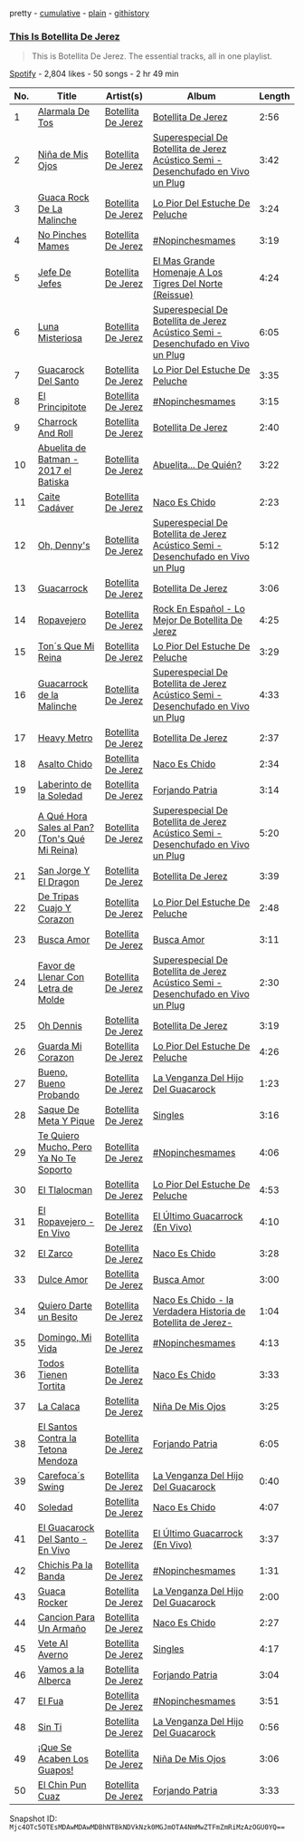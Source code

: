 pretty - [cumulative](/playlists/cumulative/37i9dQZF1DZ06evO2SD7U4.md) - [plain](/playlists/plain/37i9dQZF1DZ06evO2SD7U4) - [githistory](https://github.githistory.xyz/mackorone/spotify-playlist-archive/blob/main/playlists/plain/37i9dQZF1DZ06evO2SD7U4)

### [This Is Botellita De Jerez](https://open.spotify.com/playlist/37i9dQZF1DZ06evO2SD7U4)

> This is Botellita De Jerez\. The essential tracks, all in one playlist.

[Spotify](https://open.spotify.com/user/spotify) - 2,804 likes - 50 songs - 2 hr 49 min

| No. | Title | Artist(s) | Album | Length |
|---|---|---|---|---|
| 1 | [Alarmala De Tos](https://open.spotify.com/track/5w2jRK3JTtHT7IUxcZwn89) | [Botellita De Jerez](https://open.spotify.com/artist/4Uj1AIKANgEZWS7y3cDIjC) | [Botellita De Jerez](https://open.spotify.com/album/78MN9NUuPR8pxYx7m0WYcg) | 2:56 |
| 2 | [Niña de Mis Ojos](https://open.spotify.com/track/49D7h2TW0SqGTPuZA7S7c1) | [Botellita De Jerez](https://open.spotify.com/artist/4Uj1AIKANgEZWS7y3cDIjC) | [Superespecial De Botellita de Jerez Acústico Semi \- Desenchufado en Vivo un Plug](https://open.spotify.com/album/4lIYlrkQAGs8PtFP9TNUuA) | 3:42 |
| 3 | [Guaca Rock De La Malinche](https://open.spotify.com/track/6vsZUtdttpNsraa2BYj9uV) | [Botellita De Jerez](https://open.spotify.com/artist/4Uj1AIKANgEZWS7y3cDIjC) | [Lo Pior Del Estuche De Peluche](https://open.spotify.com/album/0kyCl9EeEJJeg1D2YFxSvS) | 3:24 |
| 4 | [No Pinches Mames](https://open.spotify.com/track/6uKMEHRAyURvyleRykDMPg) | [Botellita De Jerez](https://open.spotify.com/artist/4Uj1AIKANgEZWS7y3cDIjC) | [\#Nopinchesmames](https://open.spotify.com/album/0f7hbtdhG4rW5xNydzad7d) | 3:19 |
| 5 | [Jefe De Jefes](https://open.spotify.com/track/6ZVpMSjOgWVn8DYWnt4qTr) | [Botellita De Jerez](https://open.spotify.com/artist/4Uj1AIKANgEZWS7y3cDIjC) | [El Mas Grande Homenaje A Los Tigres Del Norte \(Reissue\)](https://open.spotify.com/album/2CV4KdKMJ4fNq29HLmGmri) | 4:24 |
| 6 | [Luna Misteriosa](https://open.spotify.com/track/2uz8It2DbphVc1spMb8ctA) | [Botellita De Jerez](https://open.spotify.com/artist/4Uj1AIKANgEZWS7y3cDIjC) | [Superespecial De Botellita de Jerez Acústico Semi \- Desenchufado en Vivo un Plug](https://open.spotify.com/album/4lIYlrkQAGs8PtFP9TNUuA) | 6:05 |
| 7 | [Guacarock Del Santo](https://open.spotify.com/track/5tHOJYiBkvOKdIl7sFkCuV) | [Botellita De Jerez](https://open.spotify.com/artist/4Uj1AIKANgEZWS7y3cDIjC) | [Lo Pior Del Estuche De Peluche](https://open.spotify.com/album/0kyCl9EeEJJeg1D2YFxSvS) | 3:35 |
| 8 | [El Principitote](https://open.spotify.com/track/0sqYICan49xrodJxGeUUQz) | [Botellita De Jerez](https://open.spotify.com/artist/4Uj1AIKANgEZWS7y3cDIjC) | [\#Nopinchesmames](https://open.spotify.com/album/0f7hbtdhG4rW5xNydzad7d) | 3:15 |
| 9 | [Charrock And Roll](https://open.spotify.com/track/3HmqRXlhhobsLaw3Bj1uIR) | [Botellita De Jerez](https://open.spotify.com/artist/4Uj1AIKANgEZWS7y3cDIjC) | [Botellita De Jerez](https://open.spotify.com/album/78MN9NUuPR8pxYx7m0WYcg) | 2:40 |
| 10 | [Abuelita de Batman \- 2017 el Batiska](https://open.spotify.com/track/43wXjNizH6FJEqLryAAPWJ) | [Botellita De Jerez](https://open.spotify.com/artist/4Uj1AIKANgEZWS7y3cDIjC) | [Abuelita..\. De Quién?](https://open.spotify.com/album/72WIcpktR2TOCiDGATUgnq) | 3:22 |
| 11 | [Caite Cadáver](https://open.spotify.com/track/0L1btFPdhszdNSH00pILro) | [Botellita De Jerez](https://open.spotify.com/artist/4Uj1AIKANgEZWS7y3cDIjC) | [Naco Es Chido](https://open.spotify.com/album/0ewIlyP07glFK4N55igHHl) | 2:23 |
| 12 | [Oh, Denny's](https://open.spotify.com/track/2e10uppA5P9X6gMWhY02A9) | [Botellita De Jerez](https://open.spotify.com/artist/4Uj1AIKANgEZWS7y3cDIjC) | [Superespecial De Botellita de Jerez Acústico Semi \- Desenchufado en Vivo un Plug](https://open.spotify.com/album/4lIYlrkQAGs8PtFP9TNUuA) | 5:12 |
| 13 | [Guacarrock](https://open.spotify.com/track/2YwMzdQvUYoZZX1WX8ezc1) | [Botellita De Jerez](https://open.spotify.com/artist/4Uj1AIKANgEZWS7y3cDIjC) | [Botellita De Jerez](https://open.spotify.com/album/78MN9NUuPR8pxYx7m0WYcg) | 3:06 |
| 14 | [Ropavejero](https://open.spotify.com/track/0dOKreLKmUtYQvsdzcwXZL) | [Botellita De Jerez](https://open.spotify.com/artist/4Uj1AIKANgEZWS7y3cDIjC) | [Rock En Español \- Lo Mejor De Botellita De Jerez](https://open.spotify.com/album/70fvCgWSkOQRABSSJP6xAg) | 4:25 |
| 15 | [Ton´s Que Mi Reina](https://open.spotify.com/track/1a0PheKw63o5te70iI4uD0) | [Botellita De Jerez](https://open.spotify.com/artist/4Uj1AIKANgEZWS7y3cDIjC) | [Lo Pior Del Estuche De Peluche](https://open.spotify.com/album/0kyCl9EeEJJeg1D2YFxSvS) | 3:29 |
| 16 | [Guacarrock de la Malinche](https://open.spotify.com/track/6AuKBBMkYpw1ikHJCKr2HV) | [Botellita De Jerez](https://open.spotify.com/artist/4Uj1AIKANgEZWS7y3cDIjC) | [Superespecial De Botellita de Jerez Acústico Semi \- Desenchufado en Vivo un Plug](https://open.spotify.com/album/4lIYlrkQAGs8PtFP9TNUuA) | 4:33 |
| 17 | [Heavy Metro](https://open.spotify.com/track/6X4AiGfwsNohgMbSrD0tXA) | [Botellita De Jerez](https://open.spotify.com/artist/4Uj1AIKANgEZWS7y3cDIjC) | [Botellita De Jerez](https://open.spotify.com/album/78MN9NUuPR8pxYx7m0WYcg) | 2:37 |
| 18 | [Asalto Chido](https://open.spotify.com/track/7tM0WwDhtb3JCa7HKDXZm3) | [Botellita De Jerez](https://open.spotify.com/artist/4Uj1AIKANgEZWS7y3cDIjC) | [Naco Es Chido](https://open.spotify.com/album/0ewIlyP07glFK4N55igHHl) | 2:34 |
| 19 | [Laberinto de la Soledad](https://open.spotify.com/track/1qilssmXFoyUuQxA20dpAB) | [Botellita De Jerez](https://open.spotify.com/artist/4Uj1AIKANgEZWS7y3cDIjC) | [Forjando Patria](https://open.spotify.com/album/0YSBhmwpyfCPjuAEoOyV7L) | 3:14 |
| 20 | [A Qué Hora Sales al Pan? \(Ton's Qué Mi Reina\)](https://open.spotify.com/track/6IjnQgJWxRUExDqUcgHKDs) | [Botellita De Jerez](https://open.spotify.com/artist/4Uj1AIKANgEZWS7y3cDIjC) | [Superespecial De Botellita de Jerez Acústico Semi \- Desenchufado en Vivo un Plug](https://open.spotify.com/album/4lIYlrkQAGs8PtFP9TNUuA) | 5:20 |
| 21 | [San Jorge Y El Dragon](https://open.spotify.com/track/5aPJSGuxgdVqXjUNs2dX4n) | [Botellita De Jerez](https://open.spotify.com/artist/4Uj1AIKANgEZWS7y3cDIjC) | [Botellita De Jerez](https://open.spotify.com/album/78MN9NUuPR8pxYx7m0WYcg) | 3:39 |
| 22 | [De Tripas Cuajo Y Corazon](https://open.spotify.com/track/5G6yMRyuN38MnnHgeD0ayZ) | [Botellita De Jerez](https://open.spotify.com/artist/4Uj1AIKANgEZWS7y3cDIjC) | [Lo Pior Del Estuche De Peluche](https://open.spotify.com/album/0kyCl9EeEJJeg1D2YFxSvS) | 2:48 |
| 23 | [Busca Amor](https://open.spotify.com/track/0zE9OCKsW0KsxSF7PXiWzJ) | [Botellita De Jerez](https://open.spotify.com/artist/4Uj1AIKANgEZWS7y3cDIjC) | [Busca Amor](https://open.spotify.com/album/1YEE9L8LyNt1dC13rf5HX7) | 3:11 |
| 24 | [Favor de Llenar Con Letra de Molde](https://open.spotify.com/track/01AYELgjTZcl4YUBFXx9ON) | [Botellita De Jerez](https://open.spotify.com/artist/4Uj1AIKANgEZWS7y3cDIjC) | [Superespecial De Botellita de Jerez Acústico Semi \- Desenchufado en Vivo un Plug](https://open.spotify.com/album/4lIYlrkQAGs8PtFP9TNUuA) | 2:30 |
| 25 | [Oh Dennis](https://open.spotify.com/track/6IuDGQx94luOJpJ5f1Z8us) | [Botellita De Jerez](https://open.spotify.com/artist/4Uj1AIKANgEZWS7y3cDIjC) | [Botellita De Jerez](https://open.spotify.com/album/78MN9NUuPR8pxYx7m0WYcg) | 3:19 |
| 26 | [Guarda Mi Corazon](https://open.spotify.com/track/2jHLJSxPeTH7sTQwIgF4Cd) | [Botellita De Jerez](https://open.spotify.com/artist/4Uj1AIKANgEZWS7y3cDIjC) | [Lo Pior Del Estuche De Peluche](https://open.spotify.com/album/0kyCl9EeEJJeg1D2YFxSvS) | 4:26 |
| 27 | [Bueno, Bueno Probando](https://open.spotify.com/track/0UmWL3lUXe5iFUh6dJE5wg) | [Botellita De Jerez](https://open.spotify.com/artist/4Uj1AIKANgEZWS7y3cDIjC) | [La Venganza Del Hijo Del Guacarock](https://open.spotify.com/album/5e3ueyxtyk8MbLRXWL7PCn) | 1:23 |
| 28 | [Saque De Meta Y Pique](https://open.spotify.com/track/2wIsOeYMl9ie4MLObWvypH) | [Botellita De Jerez](https://open.spotify.com/artist/4Uj1AIKANgEZWS7y3cDIjC) | [Singles](https://open.spotify.com/album/5q54omEW1Ko4xPvxlTO9GF) | 3:16 |
| 29 | [Te Quiero Mucho, Pero Ya No Te Soporto](https://open.spotify.com/track/30TZX7UiJunHYKByAQKqCj) | [Botellita De Jerez](https://open.spotify.com/artist/4Uj1AIKANgEZWS7y3cDIjC) | [\#Nopinchesmames](https://open.spotify.com/album/0f7hbtdhG4rW5xNydzad7d) | 4:06 |
| 30 | [El Tlalocman](https://open.spotify.com/track/4iTxigDPw8KjLzwtaQCf4O) | [Botellita De Jerez](https://open.spotify.com/artist/4Uj1AIKANgEZWS7y3cDIjC) | [Lo Pior Del Estuche De Peluche](https://open.spotify.com/album/0kyCl9EeEJJeg1D2YFxSvS) | 4:53 |
| 31 | [El Ropavejero \- En Vivo](https://open.spotify.com/track/4V8nGYcSfYSYepkCklI7lq) | [Botellita De Jerez](https://open.spotify.com/artist/4Uj1AIKANgEZWS7y3cDIjC) | [El Último Guacarrock \(En Vivo\)](https://open.spotify.com/album/1GlSNF3HV9bp4bWmIB1cYA) | 4:10 |
| 32 | [El Zarco](https://open.spotify.com/track/0J548pc7r0povSagoEJj0A) | [Botellita De Jerez](https://open.spotify.com/artist/4Uj1AIKANgEZWS7y3cDIjC) | [Naco Es Chido](https://open.spotify.com/album/0ewIlyP07glFK4N55igHHl) | 3:28 |
| 33 | [Dulce Amor](https://open.spotify.com/track/1wI5VG3kxOyJ5yZwMIpUIy) | [Botellita De Jerez](https://open.spotify.com/artist/4Uj1AIKANgEZWS7y3cDIjC) | [Busca Amor](https://open.spotify.com/album/1YEE9L8LyNt1dC13rf5HX7) | 3:00 |
| 34 | [Quiero Darte un Besito](https://open.spotify.com/track/64BB90XDb9huZMQyPheP2o) | [Botellita De Jerez](https://open.spotify.com/artist/4Uj1AIKANgEZWS7y3cDIjC) | [Naco Es Chido \- la Verdadera Historia de Botellita de Jerez\-](https://open.spotify.com/album/1DAANDDHtedCRolsi8k3A7) | 1:04 |
| 35 | [Domingo, Mi Vida](https://open.spotify.com/track/7gkibpWBSlSKnsR2mo0K1v) | [Botellita De Jerez](https://open.spotify.com/artist/4Uj1AIKANgEZWS7y3cDIjC) | [\#Nopinchesmames](https://open.spotify.com/album/0f7hbtdhG4rW5xNydzad7d) | 4:13 |
| 36 | [Todos Tienen Tortita](https://open.spotify.com/track/6Rg2QlImRoCwfVfYATRVAI) | [Botellita De Jerez](https://open.spotify.com/artist/4Uj1AIKANgEZWS7y3cDIjC) | [Naco Es Chido](https://open.spotify.com/album/0ewIlyP07glFK4N55igHHl) | 3:33 |
| 37 | [La Calaca](https://open.spotify.com/track/0mEOv7YRL877hbe9Xazu3y) | [Botellita De Jerez](https://open.spotify.com/artist/4Uj1AIKANgEZWS7y3cDIjC) | [Niña De Mis Ojos](https://open.spotify.com/album/6UAzrDt8X6ANfGsKfj6nHp) | 3:25 |
| 38 | [El Santos Contra la Tetona Mendoza](https://open.spotify.com/track/5TbnhVJds6alLcGTzzbRVA) | [Botellita De Jerez](https://open.spotify.com/artist/4Uj1AIKANgEZWS7y3cDIjC) | [Forjando Patria](https://open.spotify.com/album/0YSBhmwpyfCPjuAEoOyV7L) | 6:05 |
| 39 | [Carefoca´s Swing](https://open.spotify.com/track/2ITjRXPgv8VnhSL7vLa2r2) | [Botellita De Jerez](https://open.spotify.com/artist/4Uj1AIKANgEZWS7y3cDIjC) | [La Venganza Del Hijo Del Guacarock](https://open.spotify.com/album/5e3ueyxtyk8MbLRXWL7PCn) | 0:40 |
| 40 | [Soledad](https://open.spotify.com/track/1DiHDUg3iRQJODq2vk4Er5) | [Botellita De Jerez](https://open.spotify.com/artist/4Uj1AIKANgEZWS7y3cDIjC) | [Naco Es Chido](https://open.spotify.com/album/0ewIlyP07glFK4N55igHHl) | 4:07 |
| 41 | [El Guacarock Del Santo \- En Vivo](https://open.spotify.com/track/7hp8sc6Pw7uhWxcYnFJOCN) | [Botellita De Jerez](https://open.spotify.com/artist/4Uj1AIKANgEZWS7y3cDIjC) | [El Último Guacarrock \(En Vivo\)](https://open.spotify.com/album/1GlSNF3HV9bp4bWmIB1cYA) | 3:37 |
| 42 | [Chichis Pa la Banda](https://open.spotify.com/track/7pJfggsvXBnvvtPHyhDy8O) | [Botellita De Jerez](https://open.spotify.com/artist/4Uj1AIKANgEZWS7y3cDIjC) | [\#Nopinchesmames](https://open.spotify.com/album/0f7hbtdhG4rW5xNydzad7d) | 1:31 |
| 43 | [Guaca Rocker](https://open.spotify.com/track/3lgoiNLqXfykqFZzBLHs1r) | [Botellita De Jerez](https://open.spotify.com/artist/4Uj1AIKANgEZWS7y3cDIjC) | [La Venganza Del Hijo Del Guacarock](https://open.spotify.com/album/5e3ueyxtyk8MbLRXWL7PCn) | 2:00 |
| 44 | [Cancion Para Un Armaño](https://open.spotify.com/track/1BaFuldYAV0jxVdWFPaCIO) | [Botellita De Jerez](https://open.spotify.com/artist/4Uj1AIKANgEZWS7y3cDIjC) | [Naco Es Chido](https://open.spotify.com/album/0ewIlyP07glFK4N55igHHl) | 2:27 |
| 45 | [Vete Al Averno](https://open.spotify.com/track/0FEtNfXErt5haCQc4KjYKC) | [Botellita De Jerez](https://open.spotify.com/artist/4Uj1AIKANgEZWS7y3cDIjC) | [Singles](https://open.spotify.com/album/5q54omEW1Ko4xPvxlTO9GF) | 4:17 |
| 46 | [Vamos a la Alberca](https://open.spotify.com/track/6lwlEDfZNSNESBQOiErgul) | [Botellita De Jerez](https://open.spotify.com/artist/4Uj1AIKANgEZWS7y3cDIjC) | [Forjando Patria](https://open.spotify.com/album/0YSBhmwpyfCPjuAEoOyV7L) | 3:04 |
| 47 | [El Fua](https://open.spotify.com/track/6knv5TFNGAmKVUR6GhJge7) | [Botellita De Jerez](https://open.spotify.com/artist/4Uj1AIKANgEZWS7y3cDIjC) | [\#Nopinchesmames](https://open.spotify.com/album/0f7hbtdhG4rW5xNydzad7d) | 3:51 |
| 48 | [Sin Ti](https://open.spotify.com/track/12hFgenMwaFHoK2ZqiRh9q) | [Botellita De Jerez](https://open.spotify.com/artist/4Uj1AIKANgEZWS7y3cDIjC) | [La Venganza Del Hijo Del Guacarock](https://open.spotify.com/album/5e3ueyxtyk8MbLRXWL7PCn) | 0:56 |
| 49 | [¡Que Se Acaben Los Guapos!](https://open.spotify.com/track/4OMF4unx7V16o87gijklQd) | [Botellita De Jerez](https://open.spotify.com/artist/4Uj1AIKANgEZWS7y3cDIjC) | [Niña De Mis Ojos](https://open.spotify.com/album/6UAzrDt8X6ANfGsKfj6nHp) | 3:06 |
| 50 | [El Chin Pun Cuaz](https://open.spotify.com/track/4huuYKuzBzWDFXWhbDdUyV) | [Botellita De Jerez](https://open.spotify.com/artist/4Uj1AIKANgEZWS7y3cDIjC) | [Forjando Patria](https://open.spotify.com/album/0YSBhmwpyfCPjuAEoOyV7L) | 3:33 |

Snapshot ID: `Mjc4OTc5OTEsMDAwMDAwMDBhNTBkNDVkNzk0MGJmOTA4NmMwZTFmZmRiMzAzOGU0YQ==`
